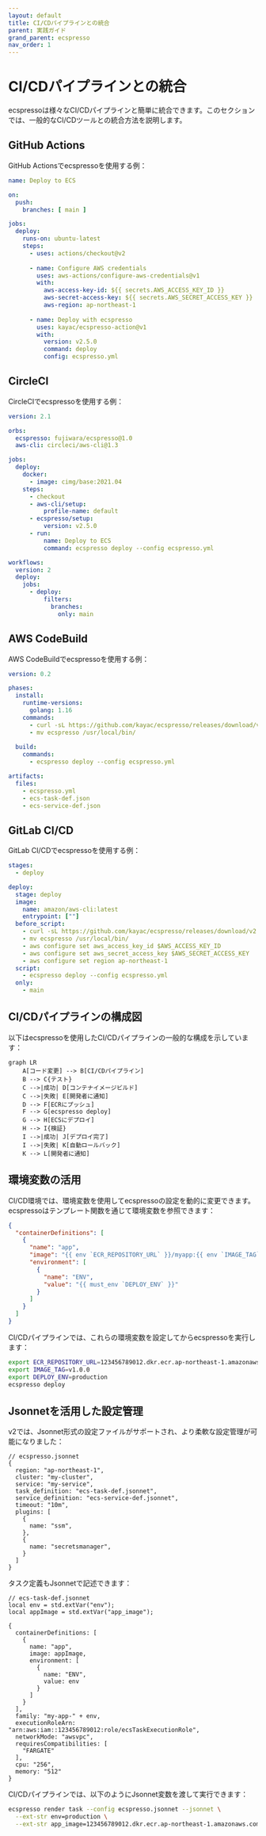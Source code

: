 ```yaml
---
layout: default
title: CI/CDパイプラインとの統合
parent: 実践ガイド
grand_parent: ecspresso
nav_order: 1
---
```


# CI/CDパイプラインとの統合

ecspressoは様々なCI/CDパイプラインと簡単に統合できます。このセクションでは、一般的なCI/CDツールとの統合方法を説明します。

## GitHub Actions

GitHub Actionsでecspressoを使用する例：

```yaml
name: Deploy to ECS

on:
  push:
    branches: [ main ]

jobs:
  deploy:
    runs-on: ubuntu-latest
    steps:
      - uses: actions/checkout@v2
      
      - name: Configure AWS credentials
        uses: aws-actions/configure-aws-credentials@v1
        with:
          aws-access-key-id: ${{ secrets.AWS_ACCESS_KEY_ID }}
          aws-secret-access-key: ${{ secrets.AWS_SECRET_ACCESS_KEY }}
          aws-region: ap-northeast-1
      
      - name: Deploy with ecspresso
        uses: kayac/ecspresso-action@v1
        with:
          version: v2.5.0
          command: deploy
          config: ecspresso.yml
```

## CircleCI

CircleCIでecspressoを使用する例：

```yaml
version: 2.1

orbs:
  ecspresso: fujiwara/ecspresso@1.0
  aws-cli: circleci/aws-cli@1.3

jobs:
  deploy:
    docker:
      - image: cimg/base:2021.04
    steps:
      - checkout
      - aws-cli/setup:
          profile-name: default
      - ecspresso/setup:
          version: v2.5.0
      - run:
          name: Deploy to ECS
          command: ecspresso deploy --config ecspresso.yml

workflows:
  version: 2
  deploy:
    jobs:
      - deploy:
          filters:
            branches:
              only: main
```

## AWS CodeBuild

AWS CodeBuildでecspressoを使用する例：

```yaml
version: 0.2

phases:
  install:
    runtime-versions:
      golang: 1.16
    commands:
      - curl -sL https://github.com/kayac/ecspresso/releases/download/v2.5.0/ecspresso_2.5.0_linux_amd64.tar.gz | tar xzf -
      - mv ecspresso /usr/local/bin/
  
  build:
    commands:
      - ecspresso deploy --config ecspresso.yml

artifacts:
  files:
    - ecspresso.yml
    - ecs-task-def.json
    - ecs-service-def.json
```

## GitLab CI/CD

GitLab CI/CDでecspressoを使用する例：

```yaml
stages:
  - deploy

deploy:
  stage: deploy
  image: 
    name: amazon/aws-cli:latest
    entrypoint: [""]
  before_script:
    - curl -sL https://github.com/kayac/ecspresso/releases/download/v2.5.0/ecspresso_2.5.0_linux_amd64.tar.gz | tar xzf -
    - mv ecspresso /usr/local/bin/
    - aws configure set aws_access_key_id $AWS_ACCESS_KEY_ID
    - aws configure set aws_secret_access_key $AWS_SECRET_ACCESS_KEY
    - aws configure set region ap-northeast-1
  script:
    - ecspresso deploy --config ecspresso.yml
  only:
    - main
```

## CI/CDパイプラインの構成図

以下はecspressoを使用したCI/CDパイプラインの一般的な構成を示しています：

```mermaid
graph LR
    A[コード変更] --> B[CI/CDパイプライン]
    B --> C{テスト}
    C -->|成功| D[コンテナイメージビルド]
    C -->|失敗| E[開発者に通知]
    D --> F[ECRにプッシュ]
    F --> G[ecspresso deploy]
    G --> H[ECSにデプロイ]
    H --> I{検証}
    I -->|成功| J[デプロイ完了]
    I -->|失敗| K[自動ロールバック]
    K --> L[開発者に通知]
```

## 環境変数の活用

CI/CD環境では、環境変数を使用してecspressoの設定を動的に変更できます。ecspressoはテンプレート関数を通じて環境変数を参照できます：

```json
{
  "containerDefinitions": [
    {
      "name": "app",
      "image": "{{ env `ECR_REPOSITORY_URL` }}/myapp:{{ env `IMAGE_TAG` }}",
      "environment": [
        {
          "name": "ENV",
          "value": "{{ must_env `DEPLOY_ENV` }}"
        }
      ]
    }
  ]
}
```

CI/CDパイプラインでは、これらの環境変数を設定してからecspressoを実行します：

```bash
export ECR_REPOSITORY_URL=123456789012.dkr.ecr.ap-northeast-1.amazonaws.com
export IMAGE_TAG=v1.0.0
export DEPLOY_ENV=production
ecspresso deploy
```

## Jsonnetを活用した設定管理

v2では、Jsonnet形式の設定ファイルがサポートされ、より柔軟な設定管理が可能になりました：

```jsonnet
// ecspresso.jsonnet
{
  region: "ap-northeast-1",
  cluster: "my-cluster",
  service: "my-service",
  task_definition: "ecs-task-def.jsonnet",
  service_definition: "ecs-service-def.jsonnet",
  timeout: "10m",
  plugins: [
    {
      name: "ssm",
    },
    {
      name: "secretsmanager",
    }
  ]
}
```

タスク定義もJsonnetで記述できます：

```jsonnet
// ecs-task-def.jsonnet
local env = std.extVar("env");
local appImage = std.extVar("app_image");

{
  containerDefinitions: [
    {
      name: "app",
      image: appImage,
      environment: [
        {
          name: "ENV",
          value: env
        }
      ]
    }
  ],
  family: "my-app-" + env,
  executionRoleArn: "arn:aws:iam::123456789012:role/ecsTaskExecutionRole",
  networkMode: "awsvpc",
  requiresCompatibilities: [
    "FARGATE"
  ],
  cpu: "256",
  memory: "512"
}
```

CI/CDパイプラインでは、以下のようにJsonnet変数を渡して実行できます：

```bash
ecspresso render task --config ecspresso.jsonnet --jsonnet \
  --ext-str env=production \
  --ext-str app_image=123456789012.dkr.ecr.ap-northeast-1.amazonaws.com/myapp:v1.0.0
```

